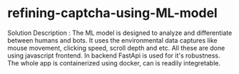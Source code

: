 # refining-captcha-using-ML-model
Solution Description :
The ML model is designed to analyze and differentiate between humans and bots. 
It uses the environmental data captures like mouse movement, clicking speed, scroll depth and etc.
All these are done using javascript frontend. In backend FastApi is used for it's robustness.
The whole app is containerized using docker, can is readily integretable.
